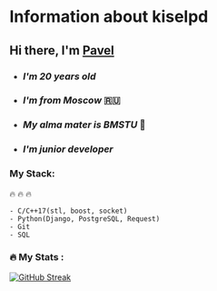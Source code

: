 # Information about kiselpd

## Hi there, I'm [Pavel](https://vk.com/pkiselev0)
 
- ### *I'm 20 years old*
- ### *I'm from Moscow* :ru:
- ### *My alma mater is BMSTU* :office:
- ### *I'm junior developer*

### My Stack:
:fire: :fire: :fire:
````
- C/C++17(stl, boost, socket)
- Python(Django, PostgreSQL, Request)
- Git
- SQL
````
### :fire: My Stats :

[![GitHub Streak](http://github-readme-streak-stats.herokuapp.com?user=kiselpd&theme=blond)](https://git.io/streak-stats)
